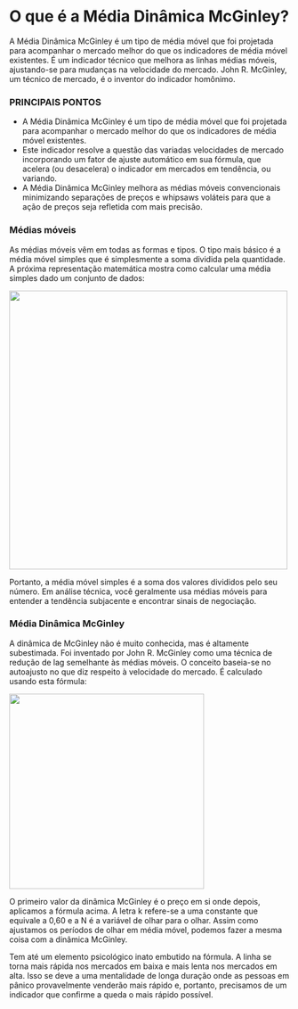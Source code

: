 
# O que é a Média Dinâmica McGinley?
A Média Dinâmica McGinley é um tipo de média móvel que foi projetada para acompanhar o mercado melhor do que os indicadores de média móvel existentes. É um indicador técnico que melhora as linhas médias móveis, ajustando-se para mudanças na velocidade do mercado. John R. McGinley, um técnico de mercado, é o inventor do indicador homônimo.

### PRINCIPAIS PONTOS
* A Média Dinâmica McGinley é um tipo de média móvel que foi projetada para acompanhar o mercado melhor do que os indicadores de média móvel existentes.
* Este indicador resolve a questão das variadas velocidades de mercado incorporando um fator de ajuste automático em sua fórmula, que acelera (ou desacelera) o indicador em mercados em tendência, ou variando.
* A Média Dinâmica McGinley melhora as médias móveis convencionais minimizando separações de preços e whipsaws voláteis para que a ação de preços seja refletida com mais precisão.

### Médias móveis
As médias móveis vêm em todas as formas e tipos. O tipo mais básico é a média móvel simples que é simplesmente a soma dividida pela quantidade. A próxima representação matemática mostra como calcular uma média simples dado um conjunto de dados:

<img src=https://miro.medium.com/max/700/0*qhPF5pUKRV4hkcz9.png width="500">

Portanto, a média móvel simples é a soma dos valores divididos pelo seu número. Em análise técnica, você geralmente usa médias móveis para entender a tendência subjacente e encontrar sinais de negociação.


### Média Dinâmica McGinley
A dinâmica de McGinley não é muito conhecida, mas é altamente subestimada. Foi inventado por John R. McGinley como uma técnica de redução de lag semelhante às médias móveis. O conceito baseia-se no autoajusto no que diz respeito à velocidade do mercado. É calculado usando esta fórmula:

<img src=https://miro.medium.com/max/473/1*CD0_qirtuL5Mfaxm9DkwBA.png width="350">

O primeiro valor da dinâmica McGinley é o preço em si onde depois, aplicamos a fórmula acima. A letra k refere-se a uma constante que equivale a 0,60 e a N é a variável de olhar para o olhar. Assim como ajustamos os períodos de olhar em média móvel, podemos fazer a mesma coisa com a dinâmica McGinley.

Tem até um elemento psicológico inato embutido na fórmula. A linha se torna mais rápida nos mercados em baixa e mais lenta nos mercados em alta. Isso se deve a uma mentalidade de longa duração onde as pessoas em pânico provavelmente venderão mais rápido e, portanto, precisamos de um indicador que confirme a queda o mais rápido possível.